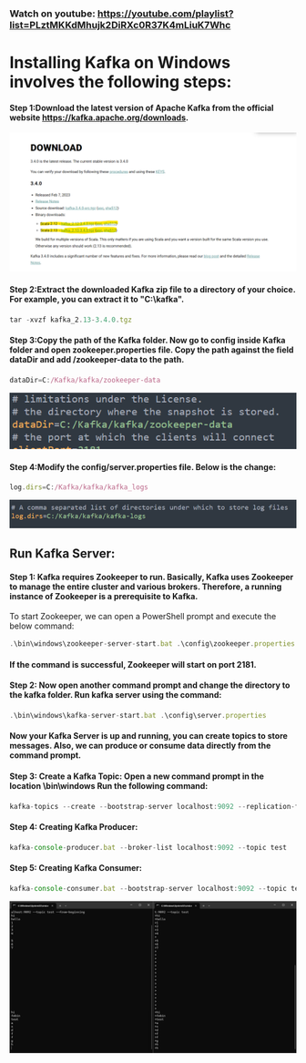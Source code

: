 ### Watch on youtube: https://youtube.com/playlist?list=PLztMKKdMhujk2DiRXc0R37K4mLiuK7Whc

# Installing Kafka on Windows involves the following steps:

#### Step 1:Download the latest version of Apache Kafka from the official website https://kafka.apache.org/downloads.

![Kafka](images/kafka_downloads.png?raw=true "Kafka")

#### Step 2:Extract the downloaded Kafka zip file to a directory of your choice. For example, you can extract it to "C:\kafka".
```javascript unzip file
tar -xvzf kafka_2.13-3.4.0.tgz
```
#### Step 3:Copy the path of the Kafka folder. Now go to config inside Kafka folder and open zookeeper.properties file. Copy the path against the field dataDir and add /zookeeper-data to the path.
```javascript zookeeper
dataDir=C:/Kafka/kafka/zookeeper-data
```
![Kafka](images/Zookeeper.png?raw=true "Kafka")

#### Step 4:Modify the config/server.properties file. Below is the change:
```javascript server
log.dirs=C:/Kafka/kafka/kafka_logs
```
![Kafka](images/server.png?raw=true "Kafka")

## Run Kafka Server:
#### Step 1: Kafka requires Zookeeper to run. Basically, Kafka uses Zookeeper to manage the entire cluster and various brokers. Therefore, a running instance of Zookeeper is a prerequisite to Kafka.
To start Zookeeper, we can open a PowerShell prompt and execute the below command:
```javascript Start Zookeeper
.\bin\windows\zookeeper-server-start.bat .\config\zookeeper.properties
```
#### If the command is successful, Zookeeper will start on port 2181.

#### Step 2: Now open another command prompt and change the directory to the kafka folder. Run kafka server using the command:
```javascript Start Zookeeper
.\bin\windows\kafka-server-start.bat .\config\server.properties
```
#### Now your Kafka Server is up and running, you can create topics to store messages. Also, we can produce or consume data directly from the command prompt.

#### Step 3: Create a Kafka Topic: Open a new command prompt in the location \bin\windows Run the following command:
```javascript Create topic
kafka-topics --create --bootstrap-server localhost:9092 --replication-factor 1 --partitions 1 --topic test
```

#### Step 4: Creating Kafka Producer:
```javascript Create topic
kafka-console-producer.bat --broker-list localhost:9092 --topic test
```

#### Step 5: Creating Kafka Consumer:
```javascript Create topic
kafka-console-consumer.bat --bootstrap-server localhost:9092 --topic test --from-beginning
```

![Kafka](images/PrdCns.png?raw=true "Kafka")
